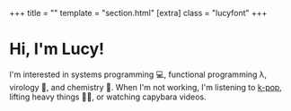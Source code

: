 +++
title = ""
template = "section.html"
[extra]
class = "lucyfont"
+++

# Hi, I'm Lucy!

I'm interested in systems programming 💻, functional programming λ, virology 🦠, and chemistry 🧬. When I'm not working, I'm listening to [k-pop](https://www.last.fm/user/lhao03), lifting heavy things 🏋️‍♀️, or watching capybara videos.
